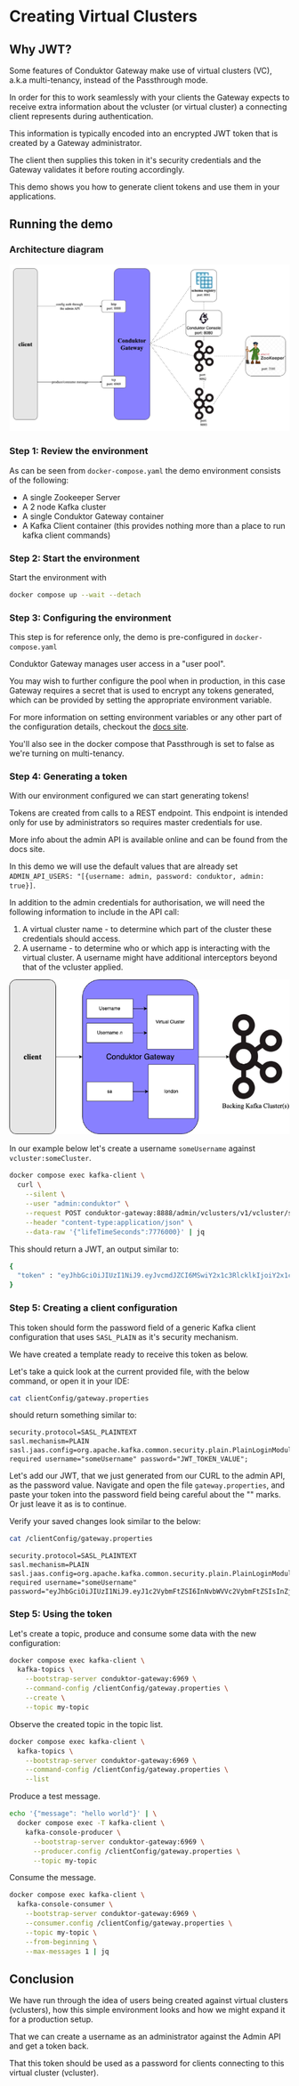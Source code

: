 # Creating Virtual Clusters

## Why JWT?

Some features of Conduktor Gateway make use of virtual clusters (VC), a.k.a multi-tenancy, instead of the Passthrough mode.

In order for this to work seamlessly with your clients the Gateway expects to receive extra information about the vcluster (or virtual cluster) a connecting client represents  during authentication. 

This information is typically encoded into an encrypted JWT token that is created by a Gateway administrator. 

The client then supplies this token in it's security credentials and the Gateway validates it before routing accordingly.   

This demo shows you how to generate client tokens and use them in your applications.

## Running the demo

### Architecture diagram
![architecture diagram](images/jwt-auth.png "authentication")

### Step 1: Review the environment

As can be seen from `docker-compose.yaml` the demo environment consists of the following:

* A single Zookeeper Server
* A 2 node Kafka cluster
* A single Conduktor Gateway container
* A Kafka Client container (this provides nothing more than a place to run kafka client commands)

### Step 2: Start the environment

Start the environment with

```bash
docker compose up --wait --detach
```

### Step 3: Configuring the environment

This step is for reference only, the demo is pre-configured in `docker-compose.yaml`

Conduktor Gateway manages user access in a "user pool".

You may wish to further configure the pool when in production, in this case Gateway requires a secret that is used to encrypt any tokens generated, which can be provided by setting the appropriate environment variable. 

For more information on setting environment variables or any other part of the configuration details, checkout the [docs site](https://docs.conduktor.io/).

You'll also see in the docker compose that Passthrough is set to false as we're turning on multi-tenancy.

### Step 4: Generating a token

With our environment configured we can start generating tokens!  

Tokens are created from calls to a REST endpoint.  This endpoint is intended only for use by administrators so requires master credentials for use. 

More info about the admin API is available online and can be found from the docs site.

In this demo we will use the default values that are already set `ADMIN_API_USERS: "[{username: admin, password: conduktor, admin: true}]`.

In addition to the admin credentials for authorisation, we will need the following information to include in the API call:

1. A virtual cluster name - to determine which part of the cluster these credentials should access.
2. A username - to determine who or which app is interacting with the virtual cluster. A username might have additional interceptors beyond that of the vcluster applied.

![vcluster-user](./images/tenant-user-london.png)

In our example below let's create a username `someUsername` against `vcluster:someCluster`.

```bash
docker compose exec kafka-client \
  curl \
    --silent \
    --user "admin:conduktor" \
    --request POST conduktor-gateway:8888/admin/vclusters/v1/vcluster/someCluster/username/someUsername \
    --header "content-type:application/json" \
    --data-raw '{"lifeTimeSeconds":7776000}' | jq 
```

This should return a JWT, an output similar to:

```bash
{
  "token" : "eyJhbGciOiJIUzI1NiJ9.eyJvcmdJZCI6MSwiY2x1c3RlcklkIjoiY2x1c3RlcjEiLCJ1c2VybmFtZSI6InRlc3RAY29uZHVrdG9yLmlvIn0.XhB1e_ZXvgZ8zIfr28UQ33S8VA7yfWyfdM561Em9lrM"
}
```

### Step 5: Creating a client configuration

This token should form the password field of a generic Kafka client configuration that uses `SASL_PLAIN` as it's security mechanism. 

We have created a template ready to receive this token as below. 

Let's take a quick look at the current provided file, with the below command, or open it in your IDE:

```bash
cat clientConfig/gateway.properties
```

should return something similar to:

```properties
security.protocol=SASL_PLAINTEXT
sasl.mechanism=PLAIN
sasl.jaas.config=org.apache.kafka.common.security.plain.PlainLoginModule required username="someUsername" password="JWT_TOKEN_VALUE";
```

Let's add our JWT, that we just generated from our CURL to the admin API, as the password value. 
Navigate and open the file `gateway.properties`, and paste your token into the password field being careful about the "" marks. 
Or just leave it as is to continue.

Verify your saved changes look similar to the below:

```bash
cat /clientConfig/gateway.properties
```

```properties
security.protocol=SASL_PLAINTEXT
sasl.mechanism=PLAIN
sasl.jaas.config=org.apache.kafka.common.security.plain.PlainLoginModule required username="someUsername" password="eyJhbGciOiJIUzI1NiJ9.eyJ1c2VybmFtZSI6InNvbWVVc2VybmFtZSIsInZjbHVzdGVyIjoic29tZUNsdXN0ZXIiLCJleHAiOjIwMDgyOTgzNzJ9.vgTd0QngJQp51gt73HNbHlwjK0m2dW8wD9zRLSZnZd4";
```

### Step 5: Using the token

Let's create a topic, produce and consume some data with the new configuration:

```bash
docker compose exec kafka-client \
  kafka-topics \
    --bootstrap-server conduktor-gateway:6969 \
    --command-config /clientConfig/gateway.properties \
    --create \
    --topic my-topic
```

Observe the created topic in the topic list.

```bash
docker compose exec kafka-client \
  kafka-topics \
    --bootstrap-server conduktor-gateway:6969 \
    --command-config /clientConfig/gateway.properties \
    --list
```

Produce a test message.

```bash
echo '{"message": "hello world"}' | \
  docker compose exec -T kafka-client \
    kafka-console-producer \
      --bootstrap-server conduktor-gateway:6969 \
      --producer.config /clientConfig/gateway.properties \
      --topic my-topic
```

Consume the message.

```bash
docker compose exec kafka-client \
  kafka-console-consumer \
    --bootstrap-server conduktor-gateway:6969 \
    --consumer.config /clientConfig/gateway.properties \
    --topic my-topic \
    --from-beginning \
    --max-messages 1 | jq
```


## Conclusion

We have run through the idea of users being created against virtual clusters (vclusters), how this simple environment looks and how we might expand it for a production setup.

That we can create a username as an administrator against the Admin API and get a token back.

That this token should be used as a password for clients connecting to this virtual cluster (vcluster).
